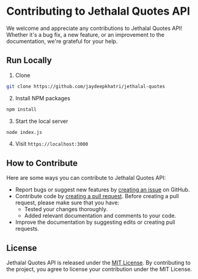 # Contributing to Jethalal Quotes API

We welcome and appreciate any contributions to Jethalal Quotes API! Whether it's a bug fix, a new feature, or an improvement to the documentation, we're grateful for your help.

## Run Locally
1. Clone
```sh
git clone https://github.com/jaydeepkhatri/jethalal-quotes
```

2. Install NPM packages
```sh
npm install
```

3. Start the local server
```sh
node index.js
```

4. Visit `https://localhost:3000`

## How to Contribute

Here are some ways you can contribute to Jethalal Quotes API:

- Report bugs or suggest new features by [creating an issue](https://github.com/jaydeepkhatri/jethalal-quotes/issues) on GitHub.
- Contribute code by [creating a pull request](https://github.com/jaydeepkhatri/jethalal-quotes/pulls). Before creating a pull request, please make sure that you have:
    - Tested your changes thoroughly.
    - Added relevant documentation and comments to your code.
- Improve the documentation by suggesting edits or creating pull requests.

## License
Jethalal Quotes API is released under the [MIT License](LICENSE). By contributing to the project, you agree to license your contribution under the MIT License.
